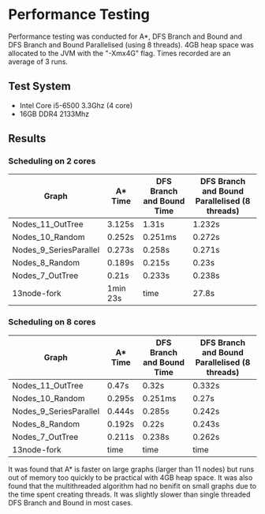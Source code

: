 # Performance Testing

Performance testing was conducted for A*, DFS Branch and Bound and DFS Branch and Bound Parallelised (using 8 threads). 4GB heap space was allocated to the JVM with the "-Xmx4G" flag. Times recorded are an average of 3 runs.

## Test System
- Intel Core i5-6500 3.3Ghz (4 core)
- 16GB DDR4 2133Mhz

## Results


### Scheduling on 2 cores
| Graph                       | A* Time         | DFS Branch and Bound Time       |  DFS Branch and Bound Parallelised (8 threads) 
| ----------------------------|--------------| ---------------------------------------------| ---------------------------------------------|
| Nodes_11_OutTree          | 3.125s      | 1.31s | 1.232s |
| Nodes_10_Random    | 0.252s    | 0.251ms | 0.272s |
| Nodes_9_SeriesParallel              | 0.273s      | 0.258s  | 0.271s |
| Nodes_8_Random              | 0.189s      | 0.215s  | 0.23s |
| Nodes_7_OutTree              | 0.21s       | 0.233s | 0.238s |
| 13node-fork         | 1min 23s       | time | 27.8s |

### Scheduling on 8 cores
| Graph                       | A* Time         | DFS Branch and Bound Time       |  DFS Branch and Bound Parallelised (8 threads) 
| ----------------------------|--------------| ---------------------------------------------| ---------------------------------------------|
| Nodes_11_OutTree          | 0.47s      | 0.32s | 0.332s |
| Nodes_10_Random    | 0.295s    | 0.251ms | 0.27s |
| Nodes_9_SeriesParallel              | 0.444s      | 0.285s  | 0.242s |
| Nodes_8_Random               | 0.192s   | 0.22s  | 0.243s |
| Nodes_7_OutTree              | 0.211s       | 0.238s | 0.262s |
| 13node-fork             | time      | time | time |


It was found that A* is faster on large graphs (larger than 11 nodes) but runs out of memory too quickly to be practical with 4GB heap space. It was also found that the multithreaded algorithm had no benifit on small graphs due to the time spent creating threads. It was slightly slower than single threaded DFS Branch and Bound in most cases.
